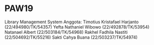 # PAW19
Library Management System
Anggota:
Timotius Kristafael Harjanto (22/494980/TK/54357)
Yefta Nathaniel Wibowo (22/492878/TK/53954)
Natanael Albert (22/503184/TK/54968)
Rakhel Fadhila Nastiti (22/504692/TK/55216)
Sakti Cahya Buana (22/503237/TK/54974)
